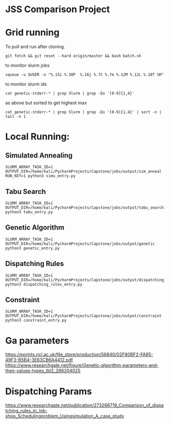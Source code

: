 # JSS Comparison Project

# Grid running

To pull and run after cloning.
```commandline
git fetch && git reset --hard origin/master && bash batch.sh
```

to monitor slurm jobs
```commandline
squeue -u $USER -o "%.15i %.10P  %.16j %.7C %.7m %.12M %.12L %.10T %R"
```

to monitor slurm ids
```commandline
cat genetic-stderr-* | grep Slurm | grep -Eo '[0-9]{1,4}'
```
as above but sorted to get highest max
```commandline
cat genetic-stderr-* | grep Slurm | grep -Eo '[0-9]{1,4}' | sort -n | tail -n 1
```


# Local Running:


## Simulated Annealing
```commandline
SLURM_ARRAY_TASK_ID=1 OUTPUT_DIR=/home/kali/PycharmProjects/Capstone/jobs/output/sim_anneal RUN_KEY=1 python3 simu_entry.py    
```

## Tabu Search
```commandline
SLURM_ARRAY_TASK_ID=1 OUTPUT_DIR=/home/kali/PycharmProjects/Capstone/jobs/output/tabu_search python3 tabu_entry.py    
```

## Genetic Algorithm
```commandline
SLURM_ARRAY_TASK_ID=1 OUTPUT_DIR=/home/kali/PycharmProjects/Capstone/jobs/output/genetic python3 genetic_entry.py    
```

## Dispatching Rules
```commandline
SLURM_ARRAY_TASK_ID=1 OUTPUT_DIR=/home/kali/PycharmProjects/Capstone/jobs/output/dispatching_rules python3 dispatching_rules_entry.py    
```

## Constraint 
```commandline
SLURM_ARRAY_TASK_ID=1 OUTPUT_DIR=/home/kali/PycharmProjects/Capstone/jobs/output/constraint python3 constraint_entry.py    
```

# Ga parameters
https://eprints.ncl.ac.uk/file_store/production/56840/02F80BF2-FA85-49F3-B5B4-3E63CB6A4412.pdf
https://www.researchgate.net/figure/Genetic-algorithm-parameters-and-their-values-types_tbl2_266204025

# Dispatching Params
https://www.researchgate.net/publication/273266719_Comparison_of_dispatching_rules_in_job-shop_Schedulingproblem_Usingsimulation_A_case_study